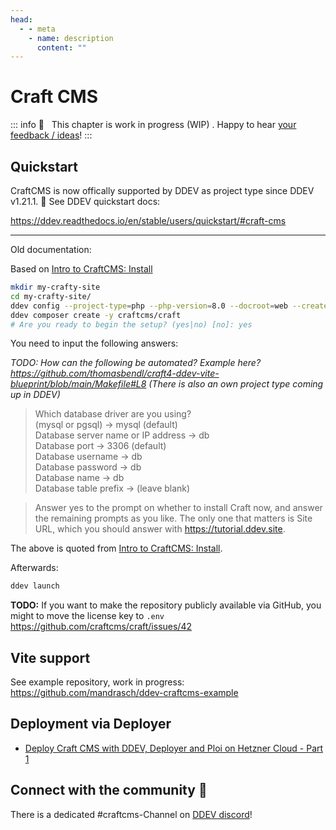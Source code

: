 ```yaml
---
head:
  - - meta
    - name: description
      content: ""
---
```


# Craft CMS

::: info
🚧 &nbsp; This chapter is work in progress (WIP) . Happy to hear [your feedback / ideas](https://github.com/mandrasch/my-ddev-lab/issues)!
:::

## Quickstart

CraftCMS is now offically supported by DDEV as project type since DDEV v1.21.1. 🥳 See DDEV quickstart docs:

https://ddev.readthedocs.io/en/stable/users/quickstart/#craft-cms

<hr>

Old documentation:

Based on [Intro to CraftCMS: Install](https://craftcms.com/docs/getting-started-tutorial/install/)

```sh
mkdir my-crafty-site
cd my-crafty-site/
ddev config --project-type=php --php-version=8.0 --docroot=web --create-docroot
ddev composer create -y craftcms/craft
# Are you ready to begin the setup? (yes|no) [no]: yes
```

You need to input the following answers:

_TODO: How can the following be automated? Example here? https://github.com/thomasbendl/craft4-ddev-vite-blueprint/blob/main/Makefile#L8 (There is also an own project type coming up in DDEV)_

> Which database driver are you using? <br>(mysql or pgsql) → mysql (default)<br>
> Database server name or IP address → db<br>
> Database port → 3306 (default)<br>
> Database username → db<br>
> Database password → db<br>
> Database name → db<br>
> Database table prefix → (leave blank)

> Answer yes to the prompt on whether to install Craft now, and answer the remaining prompts as you like. The only one that matters is Site URL, which you should answer with https://tutorial.ddev.site.

The above is quoted from [Intro to CraftCMS: Install](https://craftcms.com/docs/getting-started-tutorial/install/).

Afterwards:

```sh
ddev launch
```

**TODO:** If you want to make the repository publicly available via GitHub, you might to move the license key to `.env` https://github.com/craftcms/craft/issues/42

## Vite support

See example repository, work in progress:
https://github.com/mandrasch/ddev-craftcms-example

## Deployment via Deployer

- [Deploy Craft CMS with DDEV, Deployer and Ploi on Hetzner Cloud - Part 1](https://dev.to/mandrasch/deploy-craft-cms-with-ddev-deployer-and-ploi-on-hetzner-cloud-part-1-27l2)

## Connect with the community 🤗

There is a dedicated #craftcms-Channel on [DDEV discord](https://discord.gg/hCZFfAMc5k)!
